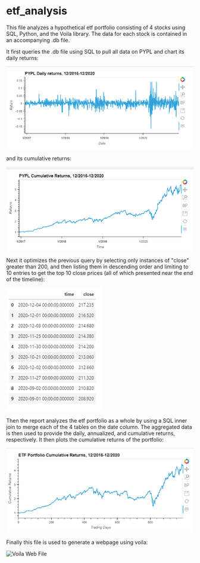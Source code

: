 # etf_analysis

This file analyzes a hypothetical etf portfolio consisting of 4 stocks using SQL, Python, and the Voila library. The data for each stock is contained in an accompanying .db file.

It first queries the .db file using SQL to pull all data on PYPL and chart its daily returns:

![PYPL Daily Returns](etf_analyzer_files/images/1.PNG)

and its cumulative returns:

![PYPL Cumulative Returns](etf_analyzer_files/images/2.PNG)

Next it optimizes the previous query by selecting only instances of "close" greater than 200, and then listing them in descending order and limiting to 10 entries to get the top 10 close prices (all of which presented near the end of the timeline):

![PYPL Top 10 Prices](etf_analyzer_files/images/3.PNG)

Then the report analyzes the etf portfolio as a whole by using a SQL inner join to merge each of the 4 tables on the date column. The aggregated data is then used to provide the daily, annualized, and cumulative returns, respectively. It then plots the cumulative returns of the portfolio:

![ETF Cumulative Returns](etf_analyzer_files/images/4.PNG)

Finally this file is used to generate a webpage using voila:

![Voila Web File](etf_analyzer_files/images/etf_analyzer_webpage.gif)
